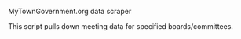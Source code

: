 MyTownGovernment.org data scraper

This script pulls down meeting data for specified boards/committees.